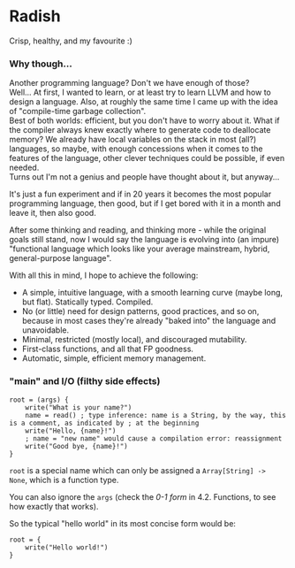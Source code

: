 # Radish

Crisp, healthy, and my favourite :)

### Why though...

Another programming language? Don't we have enough of those?\
Well... At first, I wanted to learn, or at least try to learn LLVM and how to design a language.
Also, at roughly the same time I came up with the idea of "compile-time garbage collection".\
Best of both worlds: efficient, but you don't have to worry about it.
What if the compiler always knew exactly where to generate code to deallocate memory?
We already have local variables on the stack in most (all?) languages, so maybe,
with enough concessions when it comes to the features of the language, other clever techniques could be possible,
if even needed.\
Turns out I'm not a genius and people have thought about it, but anyway...

It's just a fun experiment and if in 20 years it becomes the most popular programming language, then good,
but if I get bored with it in a month and leave it, then also good.

After some thinking and reading, and thinking more - while the original goals still stand,
now I would say the language is evolving into (an impure) "functional language which looks like
your average mainstream, hybrid, general-purpose language".

With all this in mind, I hope to achieve the following:
- A simple, intuitive language, with a smooth learning curve (maybe long, but flat). Statically typed. Compiled.
- No (or little) need for design patterns, good practices, and so on,
because in most cases they're already "baked into" the language and unavoidable.
- Minimal, restricted (mostly local), and discouraged mutability.
- First-class functions, and all that FP goodness.
- Automatic, simple, efficient memory management.

### "main" and I/O (filthy side effects)

```
root = (args) {
    write("What is your name?")
    name = read() ; type inference: name is a String, by the way, this is a comment, as indicated by ; at the beginning
    write("Hello, {name}!")
    ; name = "new name" would cause a compilation error: reassignment
    write("Good bye, {name}!")
}
```

`root` is a special name which can only be assigned a `Array[String] -> None`, which is a function type.

You can also ignore the `args` (check the _0-1 form_ in 4.2. Functions, to see how exactly that works).

So the typical "hello world" in its most concise form would be:

```
root = {
    write("Hello world!")
}
```